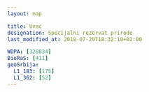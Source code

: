 ```yaml
---
layout: map

title: Uvac
designation: Specijalni rezervat prirode
last_modified_at: 2018-07-29T18:32:10+02:00

WDPA: [328834]
BioRaS: [411]
geoSrbija:
  L1_183: [175]
  L1_362: [52]
---
```


